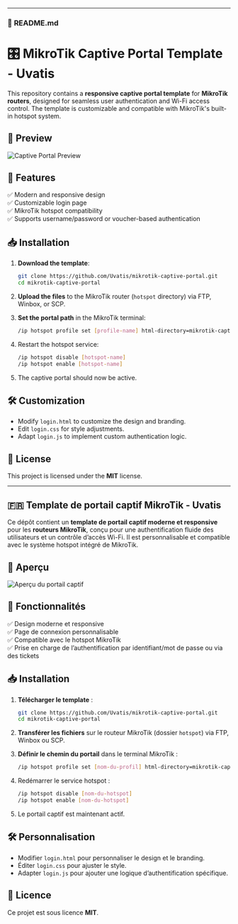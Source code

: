 
---

### 📜 **README.md**

# 🎛️ MikroTik Captive Portal Template - Uvatis  

This repository contains a **responsive captive portal template** for **MikroTik routers**, designed for seamless user authentication and Wi-Fi access control. The template is customizable and compatible with MikroTik's built-in hotspot system.  

## 📸 Preview  

![Captive Portal Preview](./hotspot_screenshot.png)  

## 🚀 Features  

✅ Modern and responsive design  
✅ Customizable login page  
✅ MikroTik hotspot compatibility  
✅ Supports username/password or voucher-based authentication  

## 📥 Installation  

1. **Download the template**:  
   ```sh
   git clone https://github.com/Uvatis/mikrotik-captive-portal.git
   cd mikrotik-captive-portal
   ```

2. **Upload the files** to the MikroTik router (`hotspot` directory) via FTP, Winbox, or SCP.

3. **Set the portal path** in the MikroTik terminal:
   ```sh
   /ip hotspot profile set [profile-name] html-directory=mikrotik-captive-portal
   ```

4. Restart the hotspot service:
   ```sh
   /ip hotspot disable [hotspot-name]
   /ip hotspot enable [hotspot-name]
   ```

5. The captive portal should now be active.

## 🛠️ Customization

- Modify `login.html` to customize the design and branding.
- Edit `login.css` for style adjustments.
- Adapt `login.js` to implement custom authentication logic.

## 📄 License

This project is licensed under the **MIT** license.

---

## 🇫🇷 Template de portail captif MikroTik - Uvatis

Ce dépôt contient un **template de portail captif moderne et responsive** pour les **routeurs MikroTik**, conçu pour une authentification fluide des utilisateurs et un contrôle d’accès Wi-Fi. Il est personnalisable et compatible avec le système hotspot intégré de MikroTik.

## 📸 Aperçu

![Aperçu du portail captif](./hotspot_screenshot.png)

## 🚀 Fonctionnalités

✅ Design moderne et responsive  
✅ Page de connexion personnalisable  
✅ Compatible avec le hotspot MikroTik  
✅ Prise en charge de l’authentification par identifiant/mot de passe ou via des tickets

## 📥 Installation

1. **Télécharger le template** :
   ```sh
   git clone https://github.com/Uvatis/mikrotik-captive-portal.git
   cd mikrotik-captive-portal
   ```

2. **Transférer les fichiers** sur le routeur MikroTik (dossier `hotspot`) via FTP, Winbox ou SCP.

3. **Définir le chemin du portail** dans le terminal MikroTik :
   ```sh
   /ip hotspot profile set [nom-du-profil] html-directory=mikrotik-captive-portal
   ```

4. Redémarrer le service hotspot :
   ```sh
   /ip hotspot disable [nom-du-hotspot]
   /ip hotspot enable [nom-du-hotspot]
   ```

5. Le portail captif est maintenant actif.

## 🛠️ Personnalisation

- Modifier `login.html` pour personnaliser le design et le branding.
- Éditer `login.css` pour ajuster le style.
- Adapter `login.js` pour ajouter une logique d’authentification spécifique.

## 📄 Licence

Ce projet est sous licence **MIT**.

